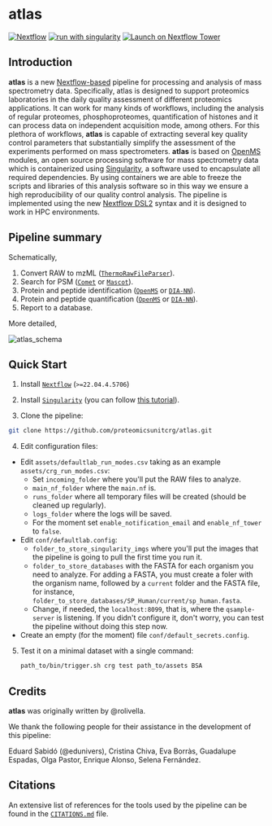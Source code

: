 # atlas

[![Nextflow](https://img.shields.io/badge/nextflow%20DSL2-%E2%89%A522.04.4.5706-23aa62.svg)](https://www.nextflow.io/)
[![run with singularity](https://img.shields.io/badge/run%20with-singularity-1d355c.svg?labelColor=000000)](https://sylabs.io/docs/)
[![Launch on Nextflow Tower](https://img.shields.io/badge/Launch%20%F0%9F%9A%80-Nextflow%20Tower-%234256e7)](https://tower.nf/launch?pipeline=https://github.com/proteomicsunitcrg/atlas)

## Introduction

**atlas** is a new [Nextflow-based](https://www.nextflow.io) pipeline for processing and analysis of mass spectrometry data. Specifically, atlas is designed to support proteomics laboratories in the daily quality assessment of different proteomics applications. It can work for many kinds of workflows, including the analysis of regular proteomes, phosphoproteomes, quantification of histones and it can process data on independent acquisition mode, among others. For this plethora of workflows, **atlas** is capable of extracting several key quality control parameters that substantially simplify the assessment of the experiments performed on mass spectrometers. **atlas** is based on [OpenMS](https://github.com/OpenMS/OpenMS) modules, an open source processing software for mass spectrometry data which is containerized using [Singularity](https://sylabs.io/docs), a software used to encapsulate all required dependencies. By using containers we are able to freeze the scripts and libraries of this analysis software so in this way we ensure a high reproducibility of our quality control analysis. The pipeline is implemented using the new [Nextflow DSL2](https://www.nextflow.io/docs/latest/dsl2.html) syntax and it is designed to work in HPC environments.

## Pipeline summary

Schematically, 

1. Convert RAW to mzML ([`ThermoRawFileParser`](https://github.com/compomics/ThermoRawFileParser)).
2. Search for PSM ([`Comet`](https://uwpr.github.io/Comet/) or [`Mascot`](http://www.matrixscience.com/)).
3. Protein and peptide identification ([`OpenMS`](https://github.com/OpenMS/OpenMS) or [`DIA-NN`](https://github.com/vdemichev/DiaNN)).
4. Protein and peptide quantification ([`OpenMS`](https://github.com/OpenMS/OpenMS) or [`DIA-NN`](https://github.com/vdemichev/DiaNN)).
5. Report to a database.

More detailed, 

![atlas_schema](https://user-images.githubusercontent.com/1679820/213675154-a104ea4d-e466-4aa6-95f7-43782dfccb0e.png)


## Quick Start

1. Install [`Nextflow`](https://www.nextflow.io/docs/latest/getstarted.html#installation) (`>=22.04.4.5706`)

2. Install [`Singularity`](https://www.sylabs.io/guides/3.0/user-guide/) (you can follow [this tutorial](https://singularity-tutorial.github.io/01-installation/)).

3. Clone the pipeline: 

```bash
git clone https://github.com/proteomicsunitcrg/atlas.git
```

4. Edit configuration files: 

* Edit `assets/defaultlab_run_modes.csv` taking as an example `assets/crg_run_modes.csv`: 
   * Set `incoming_folder` where you'll put the RAW files to analyze.
   * `main_nf_folder` where the `main.nf` is. 
   * `runs_folder` where all temporary files will be created (should be cleaned up regularly).  
   * `logs_folder` where the logs will be saved. 
   * For the moment set `enable_notification_email` and `enable_nf_tower` to `false`.
* Edit `conf/defaultlab.config`: 
   * `folder_to_store_singularity_imgs` where you'll put the images that the pipeline is going to pull the first time you run it. 
   * `folder_to_store_databases` with the FASTA for each organism you need to analyze. For adding a FASTA, you must create a foler with the organism name, followed by a `current` folder and the FASTA file, for instance, `folder_to_store_databases/SP_Human/current/sp_human.fasta`. 
   * Change, if needed, the `localhost:8099`, that is, where the `qsample-server` is listening. If you didn't configure it, don't worry, you can test the pipeline without doing this step now. 
* Create an empty (for the moment) file `conf/default_secrets.config`. 
       
   
5. Test it on a minimal dataset with a single command:

   ```bash
   path_to/bin/trigger.sh crg test path_to/assets BSA
   ```


## Credits

**atlas** was originally written by @rolivella.

We thank the following people for their assistance in the development of this pipeline:

Eduard Sabidó (@edunivers), Cristina Chiva, Eva Borràs, Guadalupe Espadas, Olga Pastor, Enrique Alonso, Selena Fernández.

## Citations

An extensive list of references for the tools used by the pipeline can be found in the [`CITATIONS.md`](CITATIONS.md) file.
